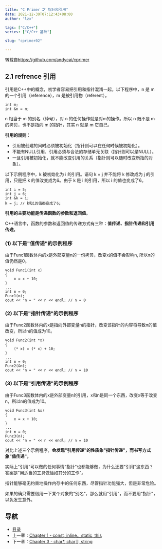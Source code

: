 ```yaml
---
title: "C Primer 之 指针和引用"
date: 2021-12-30T07:12:43+08:00
author: "lzx"

tags: ["C/C++"]
series: ["C/C++ 基础"]

slug: "cprimer02"

---
```


转载自<https://github.com/andycai/cprimer>


## 2.1 refrence 引用

引用是C++中的概念，初学者容易把引用和指针混淆一起。以下程序中，n 是 m 的一个引用（reference），m 是被引用物（referent）。

	int m; 
	int &n = m;

n 相当于 m 的别名（绰号），对 n 的任何操作就是对m的操作。所以 n 既不是 m 的拷贝，也不是指向 m 的指针，其实 n 就是 m 它自己。 

**引用的规则：**

- 引用被创建的同时必须被初始化（指针则可以在任何时候被初始化）。 
- 不能有NULL引用，引用必须与合法的存储单元关联（指针则可以是NULL）。 
- 一旦引用被初始化，就不能改变引用的关系（指针则可以随时改变所指的对象）。 

以下示例程序中，k 被初始化为 i 的引用。语句 k = j 并不能将 k 修改成为 j 的引用，只是把 k 的值改变成为6。由于 k 是 i 的引用，所以 i 的值也变成了6。

	int i = 5; 
	int j = 6; 
	int &k = i; 
	k = j; // k和i的值都变成了6; 

**引用的主要功能是传递函数的参数和返回值**。

C++语言中，函数的参数和返回值的传递方式有三种：**值传递、指针传递和引用传递**。 

### (1) 以下是"值传递"的示例程序

由于Func1函数体内的x是外部变量n的一份拷贝，改变x的值不会影响n, 所以n的值仍然是0。

	void Func1(int x) 
	{ 
		x = x + 10; 
	} 
	... 
	int n = 0; 
	Func1(n); 
	cout << "n = " << n << endl; // n = 0 

### (2) 以下是"指针传递"的示例程序

由于Func2函数体内的x是指向外部变量n的指针，改变该指针的内容将导致n的值改变，所以n的值成为10。

	void Func2(int *x) 
	{ 
		(* x) = (* x) + 10; 
	} 
	... 
	int n = 0; 
	Func2(&n); 
	cout << "n = " << n << endl; // n = 10 

### (3) 以下是"引用传递"的示例程序

由于Func3函数体内的x是外部变量n的引用，x和n是同一个东西，改变x等于改变n，所以n的值成为10。
 
	void Func3(int &x) 
	{ 
		x = x + 10; 
	} 
	... 
	int n = 0; 
	Func3(n); 
	cout << "n = " << n << endl; // n = 10 

对比上述三个示例程序，**会发现"引用传递"的性质象"指针传递"，而书写方式象"值传递"**。 

实际上"引用"可以做的任何事情"指针"也都能够做，为什么还要"引用"这东西？ 
答案是"用适当的工具做恰如其分的工作"。 

指针能够毫无约束地操作内存中的任何东西，尽管指针功能强大，但是非常危险。 

如果的确只需要借用一下某个对象的"别名"，那么就用"引用"，而不要用"指针"，以免发生意外。

## 导航
* [目录](00.md)
* 上一章：[Chapter 1 - const, inline，static, this](01.md)
* 下一章：[Chapter 3 - char*, char[], string](03.md)
